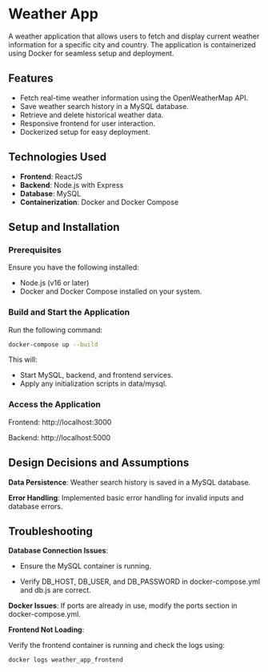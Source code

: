 # **Weather App**

A weather application that allows users to fetch and display current weather information for a specific city and country. The application is containerized using Docker for seamless setup and deployment.


## **Features**
- Fetch real-time weather information using the OpenWeatherMap API.
- Save weather search history in a MySQL database.
- Retrieve and delete historical weather data.
- Responsive frontend for user interaction.
- Dockerized setup for easy deployment.


## **Technologies Used**
- **Frontend**: ReactJS
- **Backend**: Node.js with Express
- **Database**: MySQL
- **Containerization**: Docker and Docker Compose


## **Setup and Installation**

### **Prerequisites**
Ensure you have the following installed:
- Node.js (v16 or later)
- Docker and Docker Compose installed on your system.

### **Build and Start the Application**
Run the following command:

```bash
docker-compose up --build
```

This will:
- Start MySQL, backend, and frontend services.
- Apply any initialization scripts in data/mysql.


### **Access the Application**

Frontend: http://localhost:3000

Backend: http://localhost:5000

## **Design Decisions and Assumptions**
**Data Persistence**: Weather search history is saved in a MySQL database.

**Error Handling**: Implemented basic error handling for invalid inputs and database errors.


## **Troubleshooting**
**Database Connection Issues**:

- Ensure the MySQL container is running.

- Verify DB_HOST, DB_USER, and DB_PASSWORD in docker-compose.yml and db.js are correct.

**Docker Issues**:
If ports are already in use, modify the ports section in docker-compose.yml.

**Frontend Not Loading**:

Verify the frontend container is running and check the logs using:
```bash
docker logs weather_app_frontend
```
